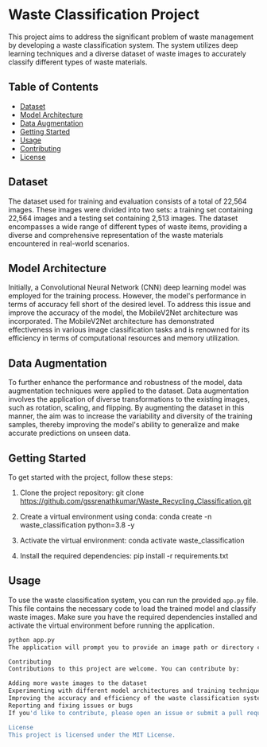 # Waste Classification Project

This project aims to address the significant problem of waste management by developing a waste classification system. The system utilizes deep learning techniques and a diverse dataset of waste images to accurately classify different types of waste materials.

## Table of Contents
- [Dataset](#dataset)
- [Model Architecture](#model-architecture)
- [Data Augmentation](#data-augmentation)
- [Getting Started](#getting-started)
- [Usage](#usage)
- [Contributing](#contributing)
- [License](#license)

## Dataset

The dataset used for training and evaluation consists of a total of 22,564 images. These images were divided into two sets: a training set containing 22,564 images and a testing set containing 2,513 images. The dataset encompasses a wide range of different types of waste items, providing a diverse and comprehensive representation of the waste materials encountered in real-world scenarios.

## Model Architecture

Initially, a Convolutional Neural Network (CNN) deep learning model was employed for the training process. However, the model's performance in terms of accuracy fell short of the desired level. To address this issue and improve the accuracy of the model, the MobileV2Net architecture was incorporated. The MobileV2Net architecture has demonstrated effectiveness in various image classification tasks and is renowned for its efficiency in terms of computational resources and memory utilization.

## Data Augmentation

To further enhance the performance and robustness of the model, data augmentation techniques were applied to the dataset. Data augmentation involves the application of diverse transformations to the existing images, such as rotation, scaling, and flipping. By augmenting the dataset in this manner, the aim was to increase the variability and diversity of the training samples, thereby improving the model's ability to generalize and make accurate predictions on unseen data.

## Getting Started

To get started with the project, follow these steps:

1. Clone the project repository:
git clone https://github.com/gssrenathkumar/Waste_Recycling_Classification.git

2. Create a virtual environment using conda:
conda create -n waste_classification python=3.8 -y


3. Activate the virtual environment:
conda activate waste_classification


4. Install the required dependencies:
pip install -r requirements.txt


## Usage

To use the waste classification system, you can run the provided `app.py` file. This file contains the necessary code to load the trained model and classify waste images. Make sure you have the required dependencies installed and activate the virtual environment before running the application.

```bash
python app.py
The application will prompt you to provide an image path or directory containing waste images. It will then classify the images and display the results.

Contributing
Contributions to this project are welcome. You can contribute by:

Adding more waste images to the dataset
Experimenting with different model architectures and training techniques
Improving the accuracy and efficiency of the waste classification system
Reporting and fixing issues or bugs
If you'd like to contribute, please open an issue or submit a pull request with your changes.

License
This project is licensed under the MIT License.
